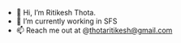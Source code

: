 - 👋 Hi, I’m Ritikesh Thota.
- 🌱 I’m currently working in SFS
- 📫 Reach me out at @thotaritikesh@gmail.com
<!---
RitikeshT-phxa/RitikeshT-phxa is a ✨ special ✨ repository because its `README.md` (this file) appears on your GitHub profile.
You can click the Preview link to take a look at your changes.
--->
